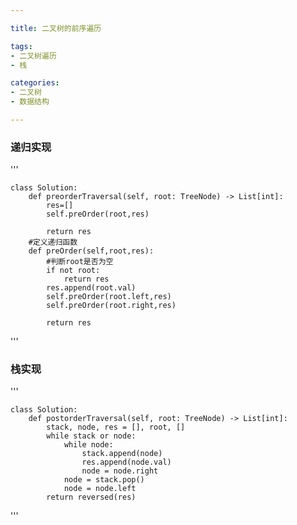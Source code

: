 ```yaml
---

title: 二叉树的前序遍历

tags:
- 二叉树遍历
- 栈

categories:
- 二叉树
- 数据结构

---
```


### 递归实现

'''

    class Solution:
        def preorderTraversal(self, root: TreeNode) -> List[int]:
            res=[]
            self.preOrder(root,res)
    
            return res
        #定义递归函数
        def preOrder(self,root,res):
            #判断root是否为空
            if not root:
                return res
            res.append(root.val)
            self.preOrder(root.left,res)
            self.preOrder(root.right,res)
    
            return res


'''

### 栈实现

'''

    class Solution:
        def postorderTraversal(self, root: TreeNode) -> List[int]:
            stack, node, res = [], root, []
            while stack or node:
                while node:
                    stack.append(node)
                    res.append(node.val)
                    node = node.right 
                node = stack.pop()
                node = node.left  
            return reversed(res)

'''
